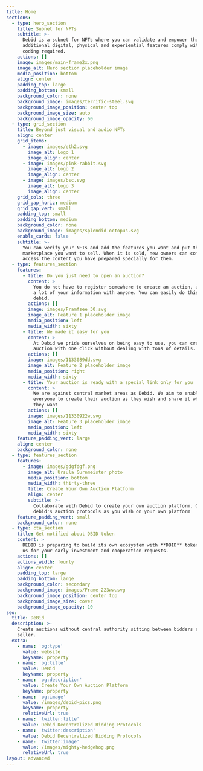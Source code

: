 ```yaml
---
title: Home
sections:
  - type: hero_section
    title: Subnet for NFTs
    subtitle: >-
      Debid is a subnet for NFTs where you can validate and empower them with
      additional digital, physical and experiential features comply with zero
      coding required.
    actions: []
    image: images/main-frame2x.png
    image_alt: Hero section placeholder image
    media_position: bottom
    align: center
    padding_top: large
    padding_bottom: small
    background_color: none
    background_image: images/terrific-steel.svg
    background_image_position: center top
    background_image_size: auto
    background_image_opacity: 60
  - type: grid_section
    title: Beyond just visual and audio NFTs
    align: center
    grid_items:
      - image: images/eth2.svg
        image_alt: Logo 1
        image_align: center
      - image: images/pink-rabbit.svg
        image_alt: Logo 2
        image_align: center
      - image: images/bsc.svg
        image_alt: Logo 3
        image_align: center
    grid_cols: three
    grid_gap_horiz: medium
    grid_gap_vert: small
    padding_top: small
    padding_bottom: medium
    background_color: none
    background_image: images/splendid-octopus.svg
    enable_cards: false
    subtitle: >-
      You can verify your NFTs and add the features you want and put them on the
      marketplace you want to sell. When it is sold, new owners can come and
      access the content you have prepared specially for them.
  - type: features_section
    features:
      - title: Do you just need to open an auction?
        content: >
          You do not have to register somewhere to create an auction, and share
          a lot of your information with anyone. You can easily do this by using
          debid.
        actions: []
        image: images/Framfsee 30.svg
        image_alt: Feature 1 placeholder image
        media_position: left
        media_width: sixty
      - title: We made it easy for you
        content: >
          At Debid we pride ourselves on being easy to use, you can create your
          auction with one click without dealing with tons of details.
        actions: []
        image: images/1133089dd.svg
        image_alt: Feature 2 placeholder image
        media_position: right
        media_width: sixty
      - title: Your auction is ready with a special link only for you
        content: >
          We are against central market areas as Debid. We aim to enable
          everyone to create their auction as they wish and share it wherever
          they want
        actions: []
        image: images/11330922w.svg
        image_alt: Feature 3 placeholder image
        media_position: left
        media_width: sixty
    feature_padding_vert: large
    align: center
    background_color: none
  - type: features_section
    features:
      - image: images/gdgfdgf.png
        image_alt: Ursula Gurnmeister photo
        media_position: bottom
        media_width: thirty-three
        title: Create Your Own Auction Platform
        align: center
        subtitle: >-
          Collaborate with Debid to create your own auction platform. Organize
          debid's auction protocols as you wish on your own platform
    feature_padding_vert: small
    background_color: none
  - type: cta_section
    title: Get notified about DBID token
    content: >
      DEBID is preparing to build its own ecosystem with **DBID** token, contact
      us for your early investment and cooperation requests.
    actions: []
    actions_width: fourty
    align: center
    padding_top: large
    padding_bottom: large
    background_color: secondary
    background_image: images/Frame 223ww.svg
    background_image_position: center top
    background_image_size: cover
    background_image_opacity: 10
seo:
  title: DeBid
  description: >-
    Create auctions without central authority sitting between bidders and
    seller.
  extra:
    - name: 'og:type'
      value: website
      keyName: property
    - name: 'og:title'
      value: DeBid
      keyName: property
    - name: 'og:description'
      value: Create Your Own Auction Platform
      keyName: property
    - name: 'og:image'
      value: /images/debid-pics.png
      keyName: property
      relativeUrl: true
    - name: 'twitter:title'
      value: Debid Decentralized Bidding Protocols
    - name: 'twitter:description'
      value: Debid Decentralized Bidding Protocols
    - name: 'twitter:image'
      value: /images/mighty-hedgehog.png
      relativeUrl: true
layout: advanced
---
```

